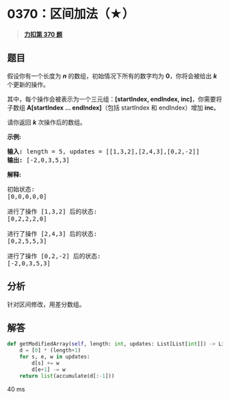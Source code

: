 # 0370：区间加法（★）


> <u>**[力扣第 370 题](https://leetcode.cn/problems/range-addition/)**</u>

## 题目

<p>假设你有一个长度为 <em><strong>n</strong></em> 的数组，初始情况下所有的数字均为 <strong>0</strong>，你将会被给出 <em><strong>k</strong></em>​​​​​​<em>​</em> 个更新的操作。</p>

<p>其中，每个操作会被表示为一个三元组：<strong>[startIndex, endIndex, inc]</strong>，你需要将子数组 <strong>A[startIndex ... endIndex]</strong>（包括 startIndex 和 endIndex）增加 <strong>inc</strong>。</p>

<p>请你返回 <strong><em>k</em></strong> 次操作后的数组。</p>

<p><strong>示例:</strong></p>

<pre><strong>输入: </strong>length = 5, updates = [[1,3,2],[2,4,3],[0,2,-2]]
<strong>输出: </strong>[-2,0,3,5,3]
</pre>

<p><strong>解释:</strong></p>

<pre>初始状态:
[0,0,0,0,0]

进行了操作 [1,3,2] 后的状态:
[0,2,2,2,0]

进行了操作 [2,4,3] 后的状态:
[0,2,5,5,3]

进行了操作 [0,2,-2] 后的状态:
[-2,0,3,5,3]
</pre>


## 分析

针对区间修改，用差分数组。

## 解答

```python
def getModifiedArray(self, length: int, updates: List[List[int]]) -> List[int]:
	d = [0] * (length+1)
	for s, e, w in updates:
		d[s] += w
		d[e+1] -= w
	return list(accumulate(d[:-1]))
```

40 ms
